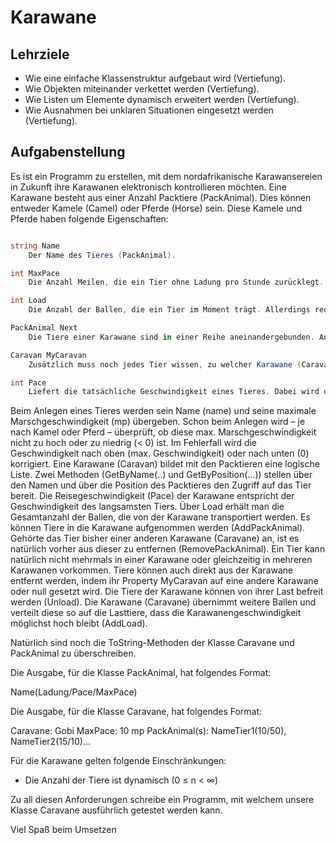 # Karawane

## Lehrziele

* Wie eine einfache Klassenstruktur aufgebaut wird (Vertiefung).
* Wie Objekten miteinander verkettet werden (Vertiefung).
* Wie Listen um Elemente dynamisch erweitert werden (Vertiefung).
* Wie Ausnahmen bei unklaren Situationen eingesetzt werden (Vertiefung).

## Aufgabenstellung

Es ist ein Programm zu erstellen, mit dem nordafrikanische Karawansereien in Zukunft ihre
Karawanen elektronisch kontrollieren möchten. Eine Karawane besteht aus einer Anzahl Packtiere
(PackAnimal). Dies können entweder Kamele (Camel) oder Pferde (Horse) sein. Diese Kamele und
Pferde haben folgende Eigenschaften:

```csharp

string Name 
    Der Name des Tieres (PackAnimal).

int MaxPace
    Die Anzahl Meilen, die ein Tier ohne Ladung pro Stunde zurücklegt. Diese Größe ist unveränderlich. Ein Kamel(Camel) darf ein max. Geschwindigkeit von 20 haben, Pferde hingegen eine max. Geschwindigkeit von 70.

int Load
    Die Anzahl der Ballen, die ein Tier im Moment trägt. Allerdings reduziert sich bei einem Kamel die tatsächliche Reisegeschwindigkeit gegenüber der maximalen Marschgeschwindigkeit um 1 für jeden Ballen, das das Kamel tragen muss. Bei Pferden reduziert sich die tatsächliche Reisegeschwindigkeit um 10 pro Ballen, die das Pferd tragen muss. Bei load > maxPace lassen sich sowohl Kamele als auch Pferde nieder und stehen nicht mehr auf.

PackAnimal Next
    Die Tiere einer Karawane sind in einer Reihe aneinandergebunden. An jedem Tier hängt genau ein nachfolgendes Tier (PackAnimal). Nur am letzten Tier der Karawane hängt kein weiteres Tier.

Caravan MyCaravan
    Zusätzlich muss noch jedes Tier wissen, zu welcher Karawane (Caravane) es gehört. Kann auch direkt geändert werden.

int Pace
    Liefert die tatsächliche Geschwindigkeit eines Tieres. Dabei wird die aktuelle Ladung berücksichtigt. 

```

Beim Anlegen eines Tieres werden sein Name (name) und seine maximale Marschgeschwindigkeit
(mp) übergeben. Schon beim Anlegen wird – je nach Kamel oder Pferd – überprüft, ob diese max.
Marschgeschwindigkeit nicht zu hoch oder zu niedrig (< 0) ist. Im Fehlerfall wird die Geschwindigkeit
nach oben (max. Geschwindigkeit) oder nach unten (0) korrigiert.
Eine Karawane (Caravan) bildet mit den Packtieren eine logische Liste. Zwei Methoden
(GetByName(..) und GetByPosition(…)) stellen über den Namen und über die Position des Packtieres
den Zugriff auf das Tier bereit. Die Reisegeschwindigkeit (Pace) der Karawane entspricht der
Geschwindigkeit des langsamsten Tiers. Über Load erhält man die Gesamtanzahl der Ballen, die von
der Karawane transportiert werden.
Es können Tiere in die Karawane aufgenommen werden (AddPackAnimal). Gehörte das Tier bisher
einer anderen Karawane (Caravane) an, ist es natürlich vorher aus dieser zu entfernen
(RemovePackAnimal). Ein Tier kann natürlich nicht mehrmals in einer Karawane oder gleichzeitig in
mehreren Karawanen vorkommen. Tiere können auch direkt aus der Karawane entfernt werden,
indem ihr Property MyCaravan auf eine andere Karawane oder null gesetzt wird. Die Tiere der
Karawane können von ihrer Last befreit werden (Unload). Die Karawane (Caravane) übernimmt
weitere Ballen und verteilt diese so auf die Lasttiere, dass die Karawanengeschwindigkeit
möglichst hoch bleibt (AddLoad).

Natürlich sind noch die ToString-Methoden der Klasse Caravane und PackAnimal zu
überschreiben.

Die Ausgabe, für die Klasse PackAnimal, hat folgendes Format:

 Name(Ladung/Pace/MaxPace)

Die Ausgabe, für die Klasse Caravane, hat folgendes Format:

Caravane: Gobi
MaxPace: 10 mp
PackAnimal(s): NameTier1(10/50), NameTier2(15/10)…

Für die Karawane gelten folgende Einschränkungen:

* Die Anzahl der Tiere ist dynamisch (0 ≤ n < ∞)

Zu all diesen Anforderungen schreibe ein Programm, mit welchem unsere Klasse Caravane
ausführlich getestet werden kann.

Viel Spaß beim Umsetzen